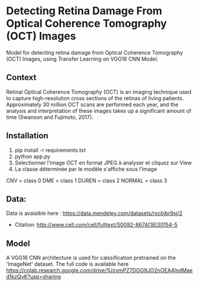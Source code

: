 # Detecting Retina Damage From Optical Coherence Tomography (OCT) Images
Model for detecting retina damage from Optical Coherence Tomography (OCT) Images, using Transfer Learning on VGG16 CNN Model.
## Context
Retinal Optical Coherence Tomography (OCT) is an imaging technique used to capture high-resolution cross sections of the retinas of living patients. Approximately 30 million OCT scans are performed each year, and the analysis and interpretation of these images takes up a significant amount of time (Swanson and Fujimoto, 2017).
## Installation
1. pip install -r requirements.txt
2. python app.py
3. Selectionner l'image OCT en format JPEG à analyser et cliquez sur View
4. La classe déterminée par le modèle s'affiche sous l'image

CNV = class 0
DME = class 1
DUREN = class 2
NORMAL = class 3 

## Data:
Data is avalaible here : https://data.mendeley.com/datasets/rscbjbr9sj/2
- Citation: http://www.cell.com/cell/fulltext/S0092-8674(18)30154-5

## Model 
A VGG16 CNN architecture is used for calssification pretrained on the 'ImageNet' dataset. 
The full code is available here https://colab.research.google.com/drive/1UzymPZ7DOG9JO2nOEA4IndMaed1kzQyK?usp=sharing
